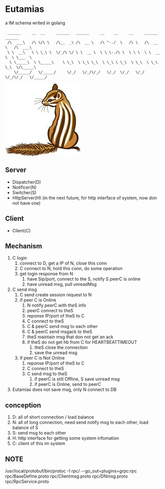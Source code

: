 # Eutamias
a IM schema writed in golang

```
 ______     __  __     ______   ______     __    __     __     ______     ______
 /\  ___\   /\ \/\ \   /\__  _\ /\  __ \   /\ "-./  \   /\ \   /\  __ \   /\  ___\ 
 \ \  __\   \ \ \_\ \  \/_/\ \/ \ \  __ \  \ \ \-./\ \  \ \ \  \ \  __ \  \ \___  \ 
  \ \_____\  \ \_____\    \ \_\  \ \_\ \_\  \ \_\ \ \_\  \ \_\  \ \_\ \_\  \/\_____\ 
    \/_____/   \/_____/     \/_/   \/_/\/_/   \/_/  \/_/   \/_/   \/_/\/_/   \/_____/
```
![logo](/doc/logo/eutamias_logo.jpg)

## Server
+ Dispatcher(D)
+ Notificer(N)
+ Switcher(S)
+ HttpServer(H) (in the next future, for http interface of system, now don not have one)

## Client
+ Client(C)

## Mechanism

1. C login
    1. connect to D, get a IP of N, close this conn
    2. C connect to N, hold this conn, do some operation
    3. get login response from N
        1. have Sip/port, connect to the S, notify S peerC is online
        2. have unread msg, pull unreadMsg
2. C send msg
    1. C send create session request to N
    2. if peer C is Online
        1. N notify peerC with theS info
        2. peerC connect to theS
        3. reponse IP/port of theS to C
        4. C connect to theS
        5. C & peerC send msg to each other
        6. C & peerC send msgack to theS
        7. theS maintain msg that don not get an ack
        8. if theS do not get hb from C for HEARTBEATTIMEOUT
            1. theS close the connection
            2. save the unread msg
    3. if peer C is Not Online
        1. reponse IP/port of theS to C
        2. C connect to theS
        3. C send msg to theS
            1. if peerC is still Offline, S save unread msg
            2. if peerC is Online, send to peerC
3. Eutamias does not save msg, only N connect to DB
## conception

1. D: all of short connection / load balance
2. N: all of long connection, need send notify msg to each other, load balance of S
3. S: send msg to each other
4. H: http interface for getting some system infomation
5. C: client of this im system

## NOTE
/usr/local/protobuf/bin/protoc -I rpc/ --go_out=plugins=grpc:rpc rpc/BaseDefine.proto rpc/Clientmsg.proto rpc/DNmsg.proto rpc/RpcService.proto
